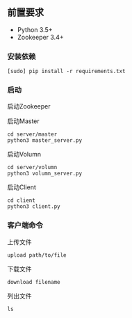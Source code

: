 
## 前置要求

- Python 3.5+
- Zookeeper 3.4+

### 安装依赖

```
[sudo] pip install -r requirements.txt
```

### 启动

启动Zookeeper

启动Master
```
cd server/master
python3 master_server.py
```

启动Volumn
```
cd server/volumn
python3 volumn_server.py
```

启动Client
```
cd client
python3 client.py
```

### 客户端命令

上传文件
```
upload path/to/file
```

下载文件
```
download filename
```

列出文件
```
ls
```
